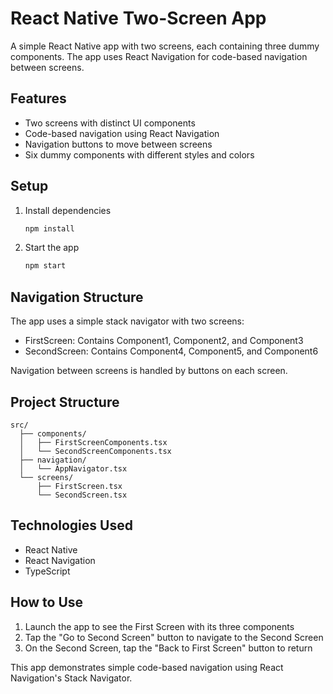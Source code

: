 # React Native Two-Screen App

A simple React Native app with two screens, each containing three dummy components. The app uses React Navigation for code-based navigation between screens.

## Features

- Two screens with distinct UI components
- Code-based navigation using React Navigation
- Navigation buttons to move between screens
- Six dummy components with different styles and colors

## Setup

1. Install dependencies

   ```bash
   npm install
   ```

2. Start the app

   ```bash
   npm start
   ```

## Navigation Structure

The app uses a simple stack navigator with two screens:

- FirstScreen: Contains Component1, Component2, and Component3
- SecondScreen: Contains Component4, Component5, and Component6

Navigation between screens is handled by buttons on each screen.

## Project Structure

```
src/
  ├── components/
  │   ├── FirstScreenComponents.tsx
  │   └── SecondScreenComponents.tsx
  ├── navigation/
  │   └── AppNavigator.tsx
  └── screens/
      ├── FirstScreen.tsx
      └── SecondScreen.tsx
```

## Technologies Used

- React Native
- React Navigation
- TypeScript

## How to Use

1. Launch the app to see the First Screen with its three components
2. Tap the "Go to Second Screen" button to navigate to the Second Screen
3. On the Second Screen, tap the "Back to First Screen" button to return

This app demonstrates simple code-based navigation using React Navigation's Stack Navigator.
